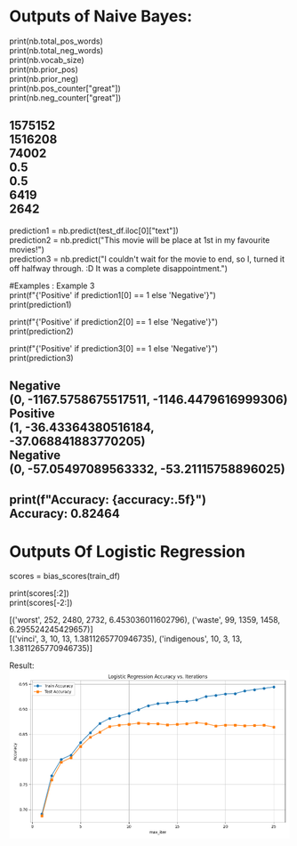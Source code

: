 # Outputs of Naive Bayes:

print(nb.total_pos_words)\
print(nb.total_neg_words)\
print(nb.vocab_size)\
print(nb.prior_pos)\
print(nb.prior_neg)\
print(nb.pos_counter["great"])\
print(nb.neg_counter["great"])

1575152\
1516208\
74002\
0.5\
0.5\
6419\
2642
--------------------------------------

prediction1 = nb.predict(test_df.iloc[0]["text"])\
prediction2 = nb.predict("This movie will be place at 1st in my favourite movies!")\
prediction3 = nb.predict("I couldn't wait for the movie to end, so I, turned it off halfway through. :D It was a complete disappointment.")

#Examples : Example 3\
print(f"{'Positive' if prediction1[0] == 1 else 'Negative'}")\
print(prediction1)

print(f"{'Positive' if prediction2[0] == 1 else 'Negative'}")\
print(prediction2)

print(f"{'Positive' if prediction3[0] == 1 else 'Negative'}")\
print(prediction3)

Negative\
(0, -1167.5758675517511, -1146.4479616999306)\
Positive\
(1, -36.43364380516184, -37.068841883770205)\
Negative\
(0, -57.05497089563332, -53.21115758896025)
-----------------------------------------------
print(f"Accuracy: {accuracy:.5f}")\
Accuracy: 0.82464
--------------------------------
# Outputs Of Logistic Regression

scores = bias_scores(train_df)

print(scores[:2])\
print(scores[-2:])

[('worst', 252, 2480, 2732, 6.453036011602796), ('waste', 99, 1359, 1458, 6.295524245429657)]\
[('vinci', 3, 10, 13, 1.3811265770946735), ('indigenous', 10, 3, 13, 1.3811265770946735)]

Result:
![plot](https://github.com/yusufemircomert/NLP-Assignment-IMDB-Review/blob/main/LR_Result.png?raw=true)
